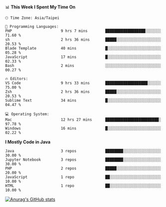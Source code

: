 <!--### Hi there 👋-->

<!--
**treevel/treevel** is a ✨ _special_ ✨ repository because its `README.md` (this file) appears on your GitHub profile.

Here are some ideas to get you started:

- 🔭 I’m currently working on ...
- 🌱 I’m currently learning ...
- 👯 I’m looking to collaborate on ...
- 🤔 I’m looking for help with ...
- 💬 Ask me about ...
- 📫 How to reach me: ...
- 😄 Pronouns: ...
- ⚡ Fun fact: ...
-->

<!--START_SECTION:waka-->
📊 **This Week I Spent My Time On** 

```text
🕑︎ Time Zone: Asia/Taipei

💬 Programming Languages: 
PHP                      9 hrs 7 mins        ██████████████████░░░░░░░   71.60 % 
sh                       2 hrs 36 mins       █████░░░░░░░░░░░░░░░░░░░░   20.53 % 
Blade Template           40 mins             █░░░░░░░░░░░░░░░░░░░░░░░░   05.28 % 
JavaScript               17 mins             █░░░░░░░░░░░░░░░░░░░░░░░░   02.33 % 
Bash                     2 mins              ░░░░░░░░░░░░░░░░░░░░░░░░░   00.27 % 

🔥 Editors: 
VS Code                  9 hrs 33 mins       ███████████████████░░░░░░   75.00 % 
Zsh                      2 hrs 36 mins       █████░░░░░░░░░░░░░░░░░░░░   20.53 % 
Sublime Text             34 mins             █░░░░░░░░░░░░░░░░░░░░░░░░   04.47 % 

💻 Operating System: 
Mac                      12 hrs 27 mins      ████████████████████████░   97.78 % 
Windows                  16 mins             █░░░░░░░░░░░░░░░░░░░░░░░░   02.22 % 
```

**I Mostly Code in Java** 

```text
Java                     3 repos             ████████░░░░░░░░░░░░░░░░░   30.00 % 
Jupyter Notebook         3 repos             ████████░░░░░░░░░░░░░░░░░   30.00 % 
PHP                      2 repos             █████░░░░░░░░░░░░░░░░░░░░   20.00 % 
JavaScript               1 repo              ██░░░░░░░░░░░░░░░░░░░░░░░   10.00 % 
HTML                     1 repo              ██░░░░░░░░░░░░░░░░░░░░░░░   10.00 % 
```




<!--END_SECTION:waka-->

<!-- GitHub Stats Card-->
[![Anurag's GitHub stats](https://github-readme-stats.vercel.app/api?username=treevel&show_icons=true&theme=monokai&count_private=true)](https://github.com/anuraghazra/github-readme-stats)
